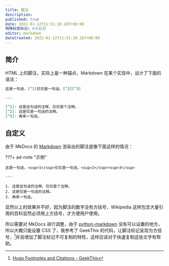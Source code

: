 ```yaml
---
title: 脚注
description:
published: true
date: 2022-01-12T11:51:10.287+08:00
特殊标签标记: #无标签
editor: markdown
dateCreated: 2022-01-12T11:51:10.287+08:00
---
```


## 简介

HTML 上的脚注，实际上是一种锚点，Markdown 在某个实现中，设计了下面的语法：

```markdown
这是一句话，[^1]仅仅是一句话。[^2][^3]

---

[^1]: 这是这句话的注释，仅仅是个注释。
[^2]: 这是仅是一句话的注释。
[^3]: 再来一句话。
```

## 自定义

由于 MkDocs 的 [Markdown](Markdown.md) 渲染出的脚注是像下面这样的情况：

???+ ad-note "示例"

    这是一句话，<sup>1</sup>仅仅是一句话。<sup>2</sup><sup>3</sup>

    ---

    1. 这是这句话的注释，仅仅是个注释。
    2. 这是仅是一句话的注释。
    3. 再来一句话。

显然以上的效果并不好，因为脚注的数字没有方括号，Wikipedia 这样包含大量引用的百科显然必须用上方括号，才方便用户使用。

所以需要对 MkDocs 进行调整，由于 [python-markdown](https://python-markdown.github.io/) 没有可以设置的地方，所以大概只能设置 CSS 了，我参考了 GeekThis 的代码，让脚注标记呈现为方括号，[^GeekThis]并且增加了脚注标记不可复制的特性，这样应该对于快速复制这些文字有帮助。

[^GeekThis]: [Hugo Footnotes and Citations - GeekThis](https://geekthis.net/post/hugo-footnotes-and-citations/)
